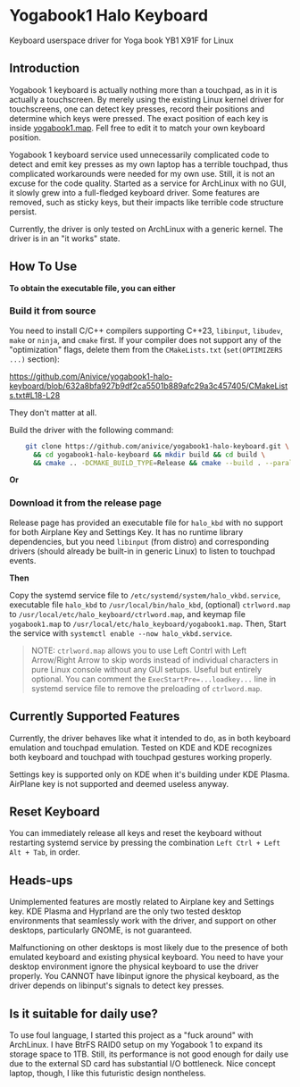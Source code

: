 # Yogabook1 Halo Keyboard
Keyboard userspace driver for Yoga book YB1 X91F for Linux

## Introduction

Yogabook 1 keyboard is actually nothing more than a touchpad, as in it is actually a touchscreen.
By merely using the existing Linux kernel driver for touchscreens,
one can detect key presses, record their positions and determine which keys were pressed.
The exact position of each key is inside [yogabook1.map](yogabook1.map).
Fell free to edit it to match your own keyboard position.

Yogabook 1 keyboard service used unnecessarily complicated code to detect
and emit key presses as my own laptop has a terrible touchpad,
thus complicated workarounds were needed for my own use.
Still, it is not an excuse for the code quality.
Started as a service for ArchLinux with no GUI, it slowly grew into a
full-fledged keyboard driver.
Some features are removed, such as sticky keys, but their impacts
like terrible code structure persist.

Currently, the driver is only tested on ArchLinux with a generic kernel.
The driver is in an "it works" state.

## How To Use

**To obtain the executable file, you can either**

### Build it from source

You need to install C/C++ compilers supporting C++23,
`libinput`, `libudev`, `make` or `ninja`, and `cmake` first.
If your compiler does not support any of the "optimization" flags,
delete them from the `CMakeLists.txt` (`set(OPTIMIZERS ...)` section):

https://github.com/Anivice/yogabook1-halo-keyboard/blob/632a8bfa927b9df2ca5501b889afc29a3c457405/CMakeLists.txt#L18-L28

They don't matter at all.

Build the driver with the following command:
```bash
    git clone https://github.com/anivice/yogabook1-halo-keyboard.git \
      && cd yogabook1-halo-keyboard && mkdir build && cd build \
      && cmake .. -DCMAKE_BUILD_TYPE=Release && cmake --build . --parallel $(nproc)
```

**Or**

### Download it from the release page

Release page has provided an executable file for `halo_kbd` with no support for both Airplane Key and Settings Key.
It has no runtime library dependencies, but you need `libinput` (from distro)
and corresponding drivers (should already be built-in in generic Linux) to listen to touchpad events.

**Then**

Copy the systemd service file to `/etc/systemd/system/halo_vkbd.service`,
executable file `halo_kbd` to `/usr/local/bin/halo_kbd`,
(optional) `ctrlword.map` to `/usr/local/etc/halo_keyboard/ctrlword.map`,
and keymap file `yogabook1.map` to `/usr/local/etc/halo_keyboard/yogabook1.map`.
Then, Start the service with `systemctl enable --now halo_vkbd.service`.

> NOTE: `ctrlword.map` allows you to use Left Contrl with Left Arrow/Right Arrow
> to skip words instead of individual characters in pure Linux console without any GUI setups.
> Useful but entirely optional.
> You can comment the `ExecStartPre=...loadkey...` line in systemd service file to remove the preloading of `ctrlword.map`.

## Currently Supported Features

Currently, the driver behaves like what it intended to do,
as in both keyboard emulation and touchpad emulation.
Tested on KDE and KDE recognizes both keyboard and touchpad
with touchpad gestures working properly.

Settings key is supported only on KDE when it's building under KDE Plasma.
AirPlane key is not supported and deemed useless anyway.

## Reset Keyboard

You can immediately release all keys and reset the keyboard without restarting systemd service
by pressing the combination `Left Ctrl + Left Alt + Tab`, in order.

## Heads-ups

Unimplemented features are mostly related to Airplane key and Settings key.
KDE Plasma and Hyprland are the only two tested desktop environments
that seamlessly work with the driver,
and support on other desktops, particularly GNOME, is not guaranteed.

Malfunctioning on other desktops is most likely due to the presence of
both emulated keyboard and existing physical keyboard.
You need to have your desktop environment ignore the physical keyboard
to use the driver properly.
You CANNOT have libinput ignore the physical keyboard,
as the driver depends on libinput's signals to detect key presses.

## Is it suitable for daily use?

To use foul language, I started this project as a "fuck around" with ArchLinux.
I have BtrFS RAID0 setup on my Yogabook 1 to expand its storage space to 1TB.
Still, its performance is not good enough for daily use due to
the external SD card has substantial I/O bottleneck.
Nice concept laptop, though, I like this futuristic design nontheless.

